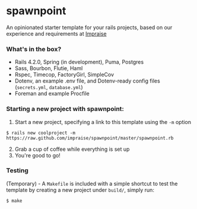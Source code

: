 # spawnpoint

An opinionated starter template for your rails projects, based on
our experience and requirements at [Impraise](http://www.impraise.com)

### What's in the box?

- Rails 4.2.0, Spring (in development), Puma, Postgres
- Sass, Bourbon, Flutie, Haml
- Rspec, Timecop, FactoryGirl, SimpleCov
- Dotenv, an example .env file, and Dotenv-ready config files (`secrets.yml`, `database.yml`)
- Foreman and example Procfile

### Starting a new project with spawnpoint:

1. Start a new project, specifying a link to this template using the `-m` option

  ```shell
  $ rails new coolproject -m https://raw.github.com/impraise/spawnpoint/master/spawnpoint.rb
  ```

2. Grab a cup of coffee while everything is set up
3. You're good to go!

### Testing

(Temporary) - A `Makefile` is included with a simple shortcut to test the template
by creating a new project under `build/`, simply run:

```shell
$ make
```

